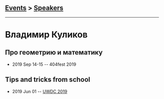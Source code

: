 ## [Events](../README.md) > [Speakers](../speakers.md)
---

# Владимир Куликов

## Про геометрию и математику
- 2019 Sep 14-15 -- 404fest 2019    
## Tips and tricks from school
- 2019 Jun 01 -- [UWDC 2019](https://youtu.be/0Ol1XHk3vsA)    
